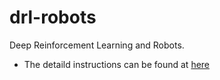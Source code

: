 # drl-robots
Deep Reinforcement Learning and Robots.
* The detaild instructions can be found at [here](https://blog.csdn.net/bornfree5511/article/details/109474741)

